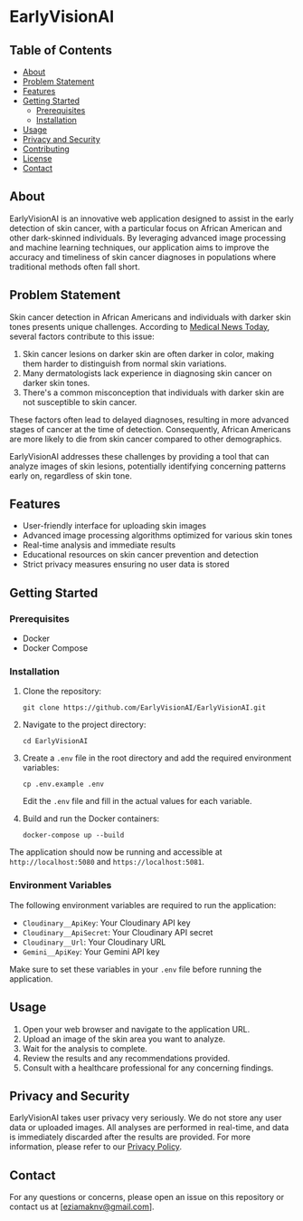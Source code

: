# EarlyVisionAI

## Table of Contents
- [About](#about)
- [Problem Statement](#problem-statement)
- [Features](#features)
- [Getting Started](#getting-started)
  - [Prerequisites](#prerequisites)
  - [Installation](#installation)
- [Usage](#usage)
- [Privacy and Security](#privacy-and-security)
- [Contributing](#contributing)
- [License](#license)
- [Contact](#contact)

## About

EarlyVisionAI is an innovative web application designed to assist in the early detection of skin cancer, with a particular focus on African American and other dark-skinned individuals. By leveraging advanced image processing and machine learning techniques, our application aims to improve the accuracy and timeliness of skin cancer diagnoses in populations where traditional methods often fall short.

## Problem Statement

Skin cancer detection in African Americans and individuals with darker skin tones presents unique challenges. According to [Medical News Today](https://www.medicalnewstoday.com/articles/skin-cancer-black-skin), several factors contribute to this issue:

1. Skin cancer lesions on darker skin are often darker in color, making them harder to distinguish from normal skin variations.
2. Many dermatologists lack experience in diagnosing skin cancer on darker skin tones.
3. There's a common misconception that individuals with darker skin are not susceptible to skin cancer.

These factors often lead to delayed diagnoses, resulting in more advanced stages of cancer at the time of detection. Consequently, African Americans are more likely to die from skin cancer compared to other demographics.

EarlyVisionAI addresses these challenges by providing a tool that can analyze images of skin lesions, potentially identifying concerning patterns early on, regardless of skin tone.

## Features

- User-friendly interface for uploading skin images
- Advanced image processing algorithms optimized for various skin tones
- Real-time analysis and immediate results
- Educational resources on skin cancer prevention and detection
- Strict privacy measures ensuring no user data is stored

## Getting Started

### Prerequisites

- Docker
- Docker Compose

### Installation

1. Clone the repository:
   ```
   git clone https://github.com/EarlyVisionAI/EarlyVisionAI.git
   ```

2. Navigate to the project directory:
   ```
   cd EarlyVisionAI
   ```

3. Create a `.env` file in the root directory and add the required environment variables:
   ```
   cp .env.example .env
   ```
   Edit the `.env` file and fill in the actual values for each variable.

4. Build and run the Docker containers:
   ```
   docker-compose up --build
   ```

The application should now be running and accessible at `http://localhost:5080` and `https://localhost:5081`.

### Environment Variables

The following environment variables are required to run the application:

- `Cloudinary__ApiKey`: Your Cloudinary API key
- `Cloudinary__ApiSecret`: Your Cloudinary API secret
- `Cloudinary__Url`: Your Cloudinary URL
- `Gemini__ApiKey`: Your Gemini API key

Make sure to set these variables in your `.env` file before running the application.

## Usage

1. Open your web browser and navigate to the application URL.
2. Upload an image of the skin area you want to analyze.
3. Wait for the analysis to complete.
4. Review the results and any recommendations provided.
5. Consult with a healthcare professional for any concerning findings.

## Privacy and Security

EarlyVisionAI takes user privacy very seriously. We do not store any user data or uploaded images. All analyses are performed in real-time, and data is immediately discarded after the results are provided. For more information, please refer to our [Privacy Policy](src/EarlyVisionAI/Pages/Privacy.cshtml).

## Contact

For any questions or concerns, please open an issue on this repository or contact us at [eziamaknv@gmail.com].